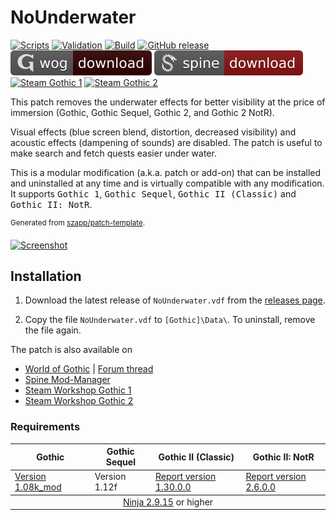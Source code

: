 # NoUnderwater

[![Scripts](https://github.com/szapp/NoUnderwater/actions/workflows/scripts.yml/badge.svg)](https://github.com/szapp/NoUnderwater/actions/workflows/scripts.yml)
[![Validation](https://github.com/szapp/NoUnderwater/actions/workflows/validation.yml/badge.svg)](https://github.com/szapp/NoUnderwater/actions/workflows/validation.yml)
[![Build](https://github.com/szapp/NoUnderwater/actions/workflows/build.yml/badge.svg)](https://github.com/szapp/NoUnderwater/actions/workflows/build.yml)
[![GitHub release](https://img.shields.io/github/v/release/szapp/NoUnderwater.svg)](https://github.com/szapp/NoUnderwater/releases/latest)  
[![World of Gothic](https://raw.githubusercontent.com/szapp/patch-template/main/.github/actions/initialization/badges/wog.svg)](https://www.worldofgothic.de/dl/download_616.htm)
[![Spine](https://raw.githubusercontent.com/szapp/patch-template/main/.github/actions/initialization/badges/spine.svg)](https://clockwork-origins.com/spine)
[![Steam Gothic 1](https://img.shields.io/badge/steam-Gothic%201-2a3f5a?logo=steam&labelColor=1b2838)](https://steamcommunity.com/sharedfiles/filedetails/?id=2787728128)
[![Steam Gothic 2](https://img.shields.io/badge/steam-Gothic%202-2a3f5a?logo=steam&labelColor=1b2838)](https://steamcommunity.com/sharedfiles/filedetails/?id=2787727921)

This patch removes the underwater effects for better visibility at the price of immersion (Gothic, Gothic Sequel, Gothic 2, and Gothic 2 NotR). 

Visual effects (blue screen blend, distortion, decreased visibility) and acoustic effects (dampening of sounds) are disabled. The patch is useful to make search and fetch quests easier under water.

This is a modular modification (a.k.a. patch or add-on) that can be installed and uninstalled at any time and is virtually compatible with any modification.
It supports <kbd>Gothic 1</kbd>, <kbd>Gothic Sequel</kbd>, <kbd>Gothic II (Classic)</kbd> and <kbd>Gothic II: NotR</kbd>.

<sup>Generated from [szapp/patch-template](https://github.com/szapp/patch-template).</sup>

[![Screenshot](https://github.com/szapp/NoUnderwater/assets/20203034/f3081c89-bb88-4854-99a3-97739ebde6a6)](https://github.com/szapp/NoUnderwater/assets/20203034/c78cdccf-8645-4b77-916f-0f2d8d025c5a)

## Installation

1. Download the latest release of `NoUnderwater.vdf` from the [releases page](https://github.com/szapp/NoUnderwater/releases/latest).

2. Copy the file `NoUnderwater.vdf` to `[Gothic]\Data\`. To uninstall, remove the file again.

The patch is also available on
- [World of Gothic](https://www.worldofgothic.de/dl/download_616.htm) | [Forum thread](https://forum.worldofplayers.de/forum/threads/1546960)
- [Spine Mod-Manager](https://clockwork-origins.com/spine/)
- [Steam Workshop Gothic 1](https://steamcommunity.com/sharedfiles/filedetails/?id=2787728128)
- [Steam Workshop Gothic 2](https://steamcommunity.com/sharedfiles/filedetails/?id=2787727921)

### Requirements

<table><thead><tr><th>Gothic</th><th>Gothic Sequel</th><th>Gothic II (Classic)</th><th>Gothic II: NotR</th></tr></thead>
<tbody><tr><td><a href="https://www.worldofgothic.de/dl/download_34.htm">Version 1.08k_mod</a></td><td>Version 1.12f</td><td><a href="https://www.worldofgothic.de/dl/download_278.htm">Report version 1.30.0.0</a></td><td><a href="https://www.worldofgothic.de/dl/download_278.htm">Report version 2.6.0.0</a></td></tr></tbody>
<tbody><tr><td colspan="4" align="center"><a href="https://github.com/szapp/Ninja/wiki#wiki-content">Ninja 2.9.15</a> or higher</td></tr></tbody></table>

<!--

If you are interested in writing your own patch, please do not copy this patch!
Instead refer to the PATCH TEMPLATE to build a foundation that is customized to your needs!
The patch template can found at https://github.com/szapp/patch-template.

-->
